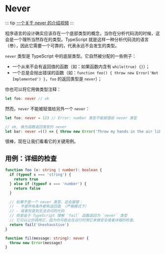 # Never

::: tip
[一个关于 never 的介绍视频](https://egghead.io/lessons/typescript-use-the-never-type-to-avoid-code-with-dead-ends-using-typescript)
:::

程序语言的设计确实应该存在一个底部类型的概念，当你在分析代码流的时候，这会是一个理所当然存在的类型。TypeScript 就是这样一种分析代码流的语言（:sunglasses:），因此它需要一个可靠的，代表永远不会发生的类型。

`never` 类型是 TypeScript 中的底层类型。它自然被分配的一些例子：

- 一个从来不会有返回值的函数（如：如果函数内含有 `while(true) {}`）；
- 一个总是会抛出错误的函数（如：`function foo() { throw new Error('Not Implemented') }`，`foo` 的返回类型是 `never`）；

你也可以将它用做类型注释：

```ts
let foo: never // ok
```

然而，`never` 不能被赋值给另外一个 `never`：

```ts
let foo: never = 123 // Error: number 类型不能赋值给 never 类型

// ok, 做为函数返回类型的 never
let bar: never =(() => { throw new Error('Throw my hands in the air like I just dont care') })()
```

很棒，现在让我们看看它的关键用例。

## 用例：详细的检查

```ts
function foo (x: string | number): boolean {
  if (typeof x === 'string') {
    return true
  } else if (typeof x === 'number') {
    return false
  }

  // 如果不是一个 never 类型，这会报错：
  // - 不是所有条件都有返回值 （严格模式下）
  // - 或者检查到无法访问的代码
  // 但是由于 TypeScript 理解 `fail` 函数返回为 `never` 类型
  // 它可以让你调用它，因为你可能会在运行时用它来做安全或者详细的检查。
  return fail('Unexhaustive')
}

function fil(message: string): never {
  throw new Error(message)
}
```